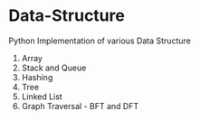 # Data-Structure
Python Implementation of various Data Structure
1. Array
2. Stack and Queue
3. Hashing
4. Tree
5. Linked List
6. Graph Traversal - BFT and DFT
